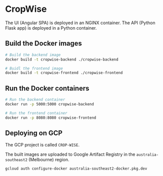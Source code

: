 # CropWise

The UI (Angular SPA) is deployed in an NGINX container.
The API (Python Flask app) is deployed in a Python container.

## Build the Docker images

```sh
# Build the backend image
docker build -t cropwise-backend ./cropwise-backend

# Buidl the frontend image
docker build -t cropwise-frontend ./cropwise-frontend
```

## Run the Docker containers

```sh
# Run the backend container
docker run -p 5000:5000 cropwise-backend

# Run the frontend container
docker run -p 8080:8080 cropwise-frontend
```

## Deploying on GCP

The GCP project is called `CROP-WISE`.

The built images are uploaded to Google Artifact Registry in the `australia-southeast2` (Melbourne) region.

```sh
gcloud auth configure-docker australia-southeast2-docker.pkg.dev
```

